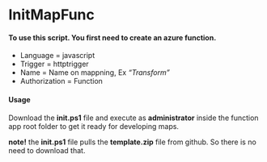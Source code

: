 # InitMapFunc

#### To use this script. You first need to create an azure function.

- Language = javascript
- Trigger = httptrigger
- Name = Name on mappning, Ex _“Transform”_
- Authorization = Function

#### Usage
Download the __init.ps1__ file and execute as __administrator__ inside the function app root folder to get it ready for developing maps.

__note!__ the __init.ps1__ file pulls the __template.zip__ file from github. So there is no need to download that.
